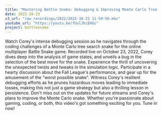 ```yaml
---
title: "Mastering Battle Snake: Debugging & Improving Monte Carlo Tree Search Algorithm in Rust"
date: 2022-10-23
s3_url: "raw_recordings/2022/2022-10-23 11-59-50.mkv"
youtube_url: "https://youtu.be/fUulJhcEHGc"
project: battlesnake
---
```


Watch Corey's intense debugging session as he navigates through the coding challenges of a Monte Carlo tree search snake for the online multiplayer Battle Snake game. Recorded live on October 23, 2022, Corey dives deep into the analysis of game states, and unveils a bug in the selection of the best move for the snake. Experience the thrill of uncovering the unexpected twists and tweaks in the simulation logic. Participate in a hearty discussion about the Fall League's performance, and gear up for the amusement of the "worst possible snake". Witness Corey's resilient debugging efforts as he prunes hazardous moves leading to immediate losses, making this not just a game strategy but also a thrilling lesson in persistence. Don't miss out on the updates for future streams and Corey's plans to improve the Monte Carlo snake. Whether you're passionate about gaming, coding, or both, this video's got something exciting for you. Tune in now!
